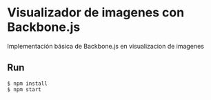 # Visualizador de imagenes con Backbone.js

Implementación básica de Backbone.js en visualizacion de imagenes 

## Run

```
$ npm install
$ npm start
```

